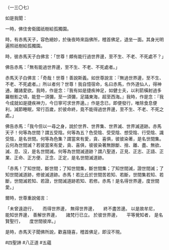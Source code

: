 （一三〇七）

如是我聞：

一時，佛住舍衛國祇樹給孤獨園。

時，有赤馬天子，容色絕妙，於後夜時來詣佛所，稽首佛足，退坐一面。其身光明遍照祇樹給孤獨園。

時，彼赤馬天子白佛言：「世尊！頗有能行過世界邊，至不生、不老、不死處不？」

佛告赤馬：「無有能過世界邊，至不生、不老、不死處者。」

赤馬天子白佛言：「奇哉！世尊！善說斯義。如世尊說言：『無過世界邊，至不生、不老、不死處者。』所以者何？世尊！我自憶宿命，名曰赤馬，作外道仙人，得神通，離諸愛欲。我時，作是念：『我有如是捷疾神足，如健士夫，以利箭橫射過多羅樹影之頃，能登一須彌，至一須彌，足躡東海，超至西海。』我時，作是念：『我今成就如是捷疾神力，今日寧可求世界邊。』作是念已，即便發行，唯除食息便利，減節睡眠，常行百歲，於彼命終，竟不能得過世界邊，至不生、不老、不死之處。」

佛告赤馬：「我今但以一尋之身，說於世界、世界集、世界滅、世界滅道跡。赤馬天子！何等為世間？謂五受陰。何等為五？色受陰、受受陰、想受陰、行受陰、識受陰，是名世間。何等為色集？謂當來有愛，貪、喜俱，彼彼染著，是名世間集。云何為世間滅？若彼當來有愛，貪、喜俱，彼彼染著無餘斷、捨、離、盡、無欲、滅、息、沒，是名世間滅。何等為世間滅道跡？謂八聖道，正見、正志、正語、正業、正命、正方便、正念、正定，是名世間滅道跡。

「赤馬！了知世間，斷世間；了知世間集，斷世間集；了知世間滅，證世間滅；了知世間滅道跡，修彼滅道跡。赤馬！若比丘於世間苦若知、若斷，世間集若知、若斷，世間滅若知、若證，世間滅道跡若知、若修。赤馬！是名得世界邊，度世間愛。」

爾時，世尊重說偈言：

「未曾遠遊行，　　而得世界邊，
無得世界邊，　　終不盡苦邊。
以是故牟尼，　　能知世界邊，
善解世界邊，　　諸梵行已立。
於彼世界邊，　　平等覺知者，
是名賢聖行，　　度世間彼岸。」

是時，赤馬天子聞佛所說，歡喜隨喜，稽首佛足，即沒不現。




#四聖諦
#八正道
#五蘊
